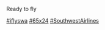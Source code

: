 Ready to fly

[\#<span>iflyswa</span>](https://social.lol/tags/iflyswa) [\#<span>65x24</span>](https://social.lol/tags/65x24) [\#<span>SouthwestAirlines</span>](https://social.lol/tags/SouthwestAirlines)